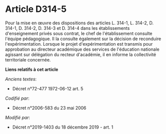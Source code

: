 # Article D314-5

Pour la mise en œuvre des dispositions des articles L. 314-1, L. 314-2, D. 314-1, D. 314-2, D. 314-3 et D. 314-4 dans les
établissements d'enseignement privés sous contrat, le chef de l'établissement consulte l'équipe pédagogique. Il la consulte
également sur la décision de reconduire l'expérimentation. Lorsque le projet d'expérimentation est transmis pour approbation
au directeur académique des services de l'éducation nationale agissant sur délégation du recteur d'académie, il en informe la
collectivité territoriale concernée.

**Liens relatifs à cet article**

_Anciens textes_:

  - Décret n°72-477 1972-06-12 art. 5

_Codifié par_:

  - Décret n°2006-583 du 23 mai 2006

_Modifié par_:

  - Décret n°2019-1403 du 18 décembre 2019 - art. 1
